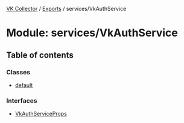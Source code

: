 [VK Collector](../README.md) / [Exports](../modules.md) / services/VkAuthService

# Module: services/VkAuthService

## Table of contents

### Classes

- [default](../classes/services_VkAuthService.default.md)

### Interfaces

- [VkAuthServiceProps](../interfaces/services_VkAuthService.VkAuthServiceProps.md)
